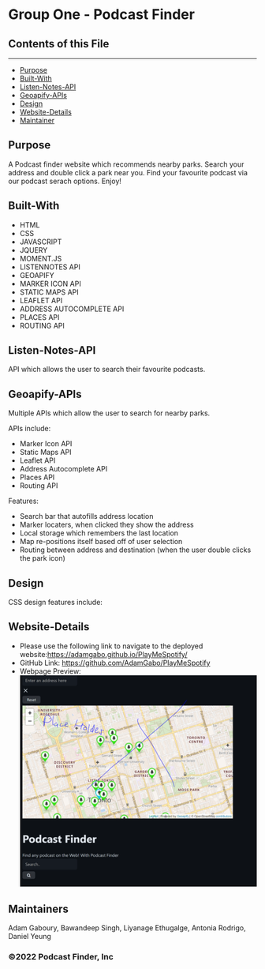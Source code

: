 
# Group One - Podcast Finder

## Contents of this File 
---------------------
 - [Purpose](#Purpose)
 - [Built-With](#Built-With)
 - [Listen-Notes-API](#Listen-Notes-API)
 - [Geoapify-APIs](#Geoapify-APIs)
 - [Design](#Design)
 - [Website-Details](#Website-Details)  
 - [Maintainer](#Maintainer)


## Purpose
A Podcast finder website which recommends nearby parks. Search your address and double click a park near you. Find your favourite podcast via our podcast serach options. Enjoy! 

## Built-With
* HTML
* CSS
* JAVASCRIPT
* JQUERY
* MOMENT.JS
* LISTENNOTES API 
* GEOAPIFY  
* MARKER ICON API
* STATIC MAPS API
* LEAFLET API
* ADDRESS AUTOCOMPLETE API
* PLACES API
* ROUTING API 

## Listen-Notes-API
API which allows the user to search their favourite podcasts. 

## Geoapify-APIs
Multiple APIs which allow the user to search for nearby parks.

APIs include: 
* Marker Icon API
* Static Maps API
* Leaflet API
* Address Autocomplete API
* Places API
* Routing API 

Features: 
* Search bar that autofills address location 
* Marker locaters, when clicked they show the address
* Local storage which remembers the last location
* Map re-positions itself based off of user selection
* Routing between address and destination (when the user double clicks the park icon)

## Design
CSS design features include: 

## Website-Details
* Please use the following link to navigate to the deployed website:https://adamgabo.github.io/PlayMeSpotify/
* GitHub Link: https://github.com/AdamGabo/PlayMeSpotify
* Webpage Preview: ![Alt text](./assets/images/Capture.PNG?raw=true "Webpage Preview")

## Maintainers 
Adam Gaboury, Bawandeep Singh, Liyanage Ethugalge, Antonia Rodrigo, Daniel Yeung

### ©️2022 Podcast Finder, Inc 